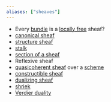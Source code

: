 ```yaml
---
aliases: ["sheaves"]
---
```


- Every [bundle](bundle.md) is a [locally free](locally%20free) sheaf?
- [canonical sheaf](canonical%20sheaf)
- [structure sheaf](structure%20sheaf.md)
- [stalk](stalk)
- [section of a sheaf](section%20of%20a%20sheaf.md)
- Reflexive sheaf
- [quasicoherent sheaf](../quasicoherent%20sheaf.md) over a [scheme](../scheme.md)	
- [constructible sheaf](constructible%20sheaf)
- [dualizing sheaf](dualizing%20sheaf)
- [shriek](shriek)
- [Verdier duality](Verdier%20duality)